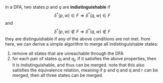 in a DFA, two states $p$ and $q$ are **indistinguishable** if
$$\delta^{*}(p, w) \in F \Rightarrow \delta^{*}(q, w) \in F$$
and 
$$\delta^{*}(p, w) \not\in F \Rightarrow \delta^{*}(q, w) \not\in F$$
they are distinguishable if any of the above conditions are not met. from here, we can derive a simple algorithm to merge all indistinguishable states: 
1. remove all states that are unreachable through the DFA
2. for each pair of states $q_{i}$ and $q_j$, if it satisfies the above properties, then it is indistinguishable, and thus can be merged. note that this also satisfies the equivalence relation, meaning if p and q and q and r can be merged, then all three states can be merged. 